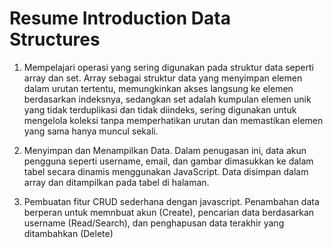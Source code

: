 # Resume Introduction Data Structures

1. Mempelajari operasi yang sering digunakan pada struktur data seperti array dan set.
Array sebagai struktur data yang menyimpan elemen dalam urutan tertentu, memungkinkan akses langsung ke elemen berdasarkan indeksnya, sedangkan set adalah kumpulan elemen unik yang tidak terduplikasi dan tidak diindeks, sering digunakan untuk mengelola koleksi tanpa memperhatikan urutan dan memastikan elemen yang sama hanya muncul sekali.

2. Menyimpan dan Menampilkan Data.
Dalam penugasan ini, data akun pengguna seperti username, email, dan gambar dimasukkan ke dalam tabel secara dinamis menggunakan JavaScript. Data disimpan dalam array dan ditampilkan pada tabel di halaman.

3. Pembuatan fitur CRUD sederhana dengan javascript.
Penambahan data berperan untuk memnbuat akun (Create), pencarian data berdasarkan username (Read/Search), dan penghapusan data terakhir yang ditambahkan (Delete)